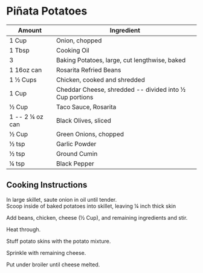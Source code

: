 # Piñata Potatoes  
  
|Amount|Ingredient|  
|----|----|  
1 Cup | Onion, chopped  
1 Tbsp | Cooking Oil  
3 | Baking Potatoes, large, cut lengthwise, baked  
1 16oz can | Rosarita Refried Beans  
1 ½ Cups | Chicken, cooked and shredded  
1 Cup | Cheddar Cheese, shredded -- divided into ½ Cup portions  
½ Cup | Taco Sauce, Rosarita  
1 -- 2 ¼ oz  can | Black Olives, sliced  
½ Cup | Green Onions, chopped  
½ tsp | Garlic Powder  
½ tsp | Ground Cumin  
¼ tsp | Black Pepper  
  
## Cooking Instructions  
In large skillet, saute onion in oil until tender.  
Scoop inside of baked potatoes into skillet, leaving ¼ inch thick skin  
  
Add beans, chicken, cheese (½ Cup), and remaining ingredients and stir.  
  
Heat through.  
  
Stuff potato skins with the potato mixture.  
  
Sprinkle with remaining cheese.  
  
Put under broiler until cheese melted.  
  